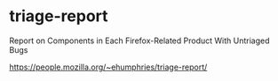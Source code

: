 # triage-report
Report on Components in Each Firefox-Related Product With Untriaged Bugs

https://people.mozilla.org/~ehumphries/triage-report/
